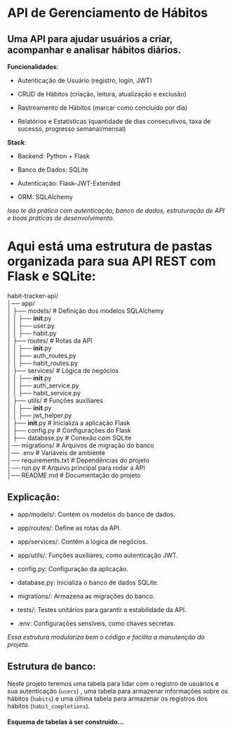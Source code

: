 # API de Gerenciamento de Hábitos

## Uma API para ajudar usuários a criar, acompanhar e analisar hábitos diários.

**Funcionalidades**:

- Autenticação de Usuário (registro, login, JWT)

- CRUD de Hábitos (criação, leitura, atualização e exclusão)

- Rastreamento de Hábitos (marcar como concluído por dia)

- Relatórios e Estatísticas (quantidade de dias consecutivos, taxa de sucesso, progresso semanal/mensal)

**Stack**:

- Backend: Python + Flask

- Banco de Dados: SQLite

- Autenticação: Flask-JWT-Extended

- ORM: SQLAlchemy

*Isso te dá prática com autenticação, banco de dados, estruturação de API e boas práticas de desenvolvimento.*

# Aqui está uma estrutura de pastas organizada para sua API REST com Flask e SQLite:

habit-tracker-api/  
│── app/  
│   ├── models/               # Definição dos modelos SQLAlchemy  
│   │   ├── __init__.py  
│   │   ├── user.py  
│   │   ├── habit.py  
│   ├── routes/               # Rotas da API  
│   │   ├── __init__.py  
│   │   ├── auth_routes.py  
│   │   ├── habit_routes.py  
│   ├── services/             # Lógica de negócios  
│   │   ├── __init__.py  
│   │   ├── auth_service.py  
│   │   ├── habit_service.py  
│   ├── utils/                # Funções auxiliares  
│   │   ├── __init__.py  
│   │   ├── jwt_helper.py  
│   ├── __init__.py           # Inicializa a aplicação Flask  
│   ├── config.py             # Configurações do Flask  
│   ├── database.py           # Conexão com SQLite  
│── migrations/               # Arquivos de migração do banco  
│── .env                      # Variáveis de ambiente  
│── requirements.txt          # Dependências do projeto  
│── run.py                    # Arquivo principal para rodar a API  
│── README.md                 # Documentação do projeto

## Explicação:

- app/models/: Contém os modelos do banco de dados.

- app/routes/: Define as rotas da API.

- app/services/: Contém a lógica de negócios.

- app/utils/: Funções auxiliares, como autenticação JWT.

- config.py: Configuração da aplicação.

- database.py: Inicializa o banco de dados SQLite.

- migrations/: Armazena as migrações do banco.

- tests/: Testes unitários para garantir a estabilidade da API.

- .env: Configurações sensíveis, como chaves secretas.

*Essa estrutura modulariza bem o código e facilita a manutenção do projeto.*



## Estrutura de banco:

Neste projeto teremos uma tabela para lidar com o registro de usuários e sua autenticação (`users`) , uma tabela para armazenar informações sobre os hábitos (`habits`) e uma última tabela para armazenar os registros dos hábitos (`habit_completions`).

#### Esquema de tabelas à ser construído...
